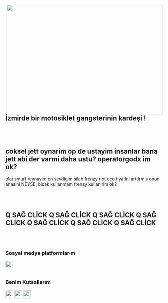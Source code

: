 <img src="https://cdn.discordapp.com/attachments/856286390692872203/859068057154355210/xforce.gif" align="right" width="500" height="350">

## İzmirde bir motosiklet gangsterinin kardeşi !



<br />
<br />

## coksel jett oynarim op de ustayim insanlar bana jett abi der varmi daha ustu? operatorgodx im ok?
plat smurf reynayim en sevdigim silah frenzy riot ocu fiyatini arttirmis onun anasini NEYSE, bicak kullanmam frenzy kullanirim ok?

<br />
<br />

 ## Q SAĞ CLİCK Q SAĞ CLİCK Q SAĞ CLİCK Q SAĞ CLİCK Q SAĞ CLİCK Q SAĞ CLİCK Q SAĞ CLİCK



<br />
<br />


### Sosyal medya platformlarım

[<img width="22" src="https://unpkg.com/simple-icons@v5/icons/discord.svg" align="left" />][discord]



[discord]: https://discord.com/users/821040785046503510

<br />
<br />


### Benim Kutsallarım
<img align="left" src="https://cdn.discordapp.com/attachments/856286390692872203/857368543775293510/833982778977550357.png" width="25" height="25">
<img align="left" src="https://cdn.discordapp.com/attachments/856286390692872203/857368546102476810/Q.png" width="25" height="25">
<img align="left" src="https://cdn.discordapp.com/attachments/856286390692872203/858764576509001769/GALAXY_PP_SI.png" width="25" height="25">






<br />
<br />
